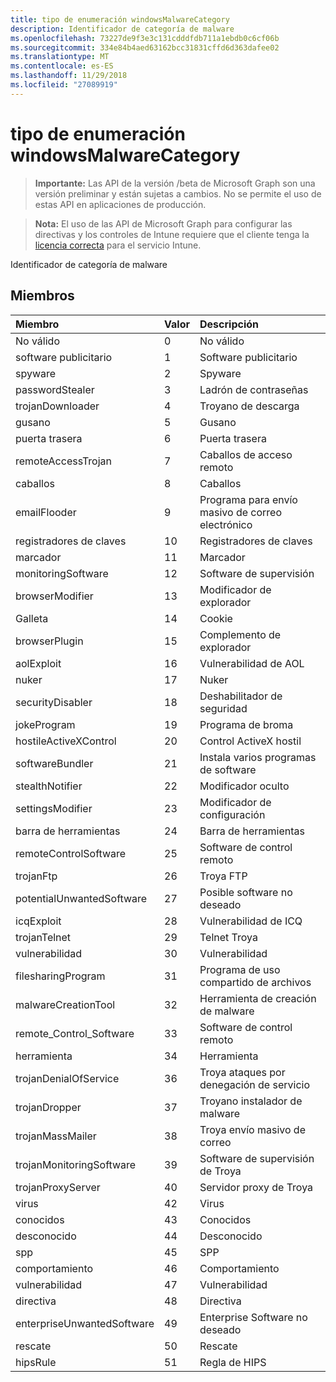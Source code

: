 ```yaml
---
title: tipo de enumeración windowsMalwareCategory
description: Identificador de categoría de malware
ms.openlocfilehash: 73227de9f3e3c131cdddfdb711a1ebdb0c6cf06b
ms.sourcegitcommit: 334e84b4aed63162bcc31831cffd6d363dafee02
ms.translationtype: MT
ms.contentlocale: es-ES
ms.lasthandoff: 11/29/2018
ms.locfileid: "27089919"
---
```

# <a name="windowsmalwarecategory-enum-type"></a>tipo de enumeración windowsMalwareCategory

> **Importante:** Las API de la versión /beta de Microsoft Graph son una versión preliminar y están sujetas a cambios. No se permite el uso de estas API en aplicaciones de producción.

> **Nota:** El uso de las API de Microsoft Graph para configurar las directivas y los controles de Intune requiere que el cliente tenga la [licencia correcta](https://go.microsoft.com/fwlink/?linkid=839381) para el servicio Intune.

Identificador de categoría de malware
## <a name="members"></a>Miembros
|Miembro	|Valor|Descripción|
|:---|:---|:---|
|No válido|0|No válido|
|software publicitario|1|Software publicitario|
|spyware|2|Spyware|
|passwordStealer|3|Ladrón de contraseñas|
|trojanDownloader|4|Troyano de descarga|
|gusano|5|Gusano|
|puerta trasera|6|Puerta trasera|
|remoteAccessTrojan|7|Caballos de acceso remoto|
|caballos|8|Caballos|
|emailFlooder|9|Programa para envío masivo de correo electrónico|
|registradores de claves|10|Registradores de claves|
|marcador|11|Marcador|
|monitoringSoftware|12|Software de supervisión|
|browserModifier|13|Modificador de explorador|
|Galleta|14|Cookie|
|browserPlugin|15|Complemento de explorador|
|aolExploit|16|Vulnerabilidad de AOL|
|nuker|17|Nuker|
|securityDisabler|18|Deshabilitador de seguridad|
|jokeProgram|19|Programa de broma|
|hostileActiveXControl|20|Control ActiveX hostil|
|softwareBundler|21|Instala varios programas de software|
|stealthNotifier|22|Modificador oculto|
|settingsModifier|23|Modificador de configuración|
|barra de herramientas|24|Barra de herramientas|
|remoteControlSoftware|25|Software de control remoto|
|trojanFtp|26|Troya FTP|
|potentialUnwantedSoftware|27|Posible software no deseado|
|icqExploit|28|Vulnerabilidad de ICQ|
|trojanTelnet|29|Telnet Troya|
|vulnerabilidad|30|Vulnerabilidad|
|filesharingProgram|31|Programa de uso compartido de archivos|
|malwareCreationTool|32|Herramienta de creación de malware|
|remote_Control_Software|33|Software de control remoto|
|herramienta|34|Herramienta|
|trojanDenialOfService|36|Troya ataques por denegación de servicio|
|trojanDropper|37|Troyano instalador de malware|
|trojanMassMailer|38|Troya envío masivo de correo|
|trojanMonitoringSoftware|39|Software de supervisión de Troya|
|trojanProxyServer|40|Servidor proxy de Troya|
|virus|42|Virus|
|conocidos|43|Conocidos|
|desconocido|44|Desconocido|
|spp|45|SPP|
|comportamiento|46|Comportamiento|
|vulnerabilidad|47|Vulnerabilidad|
|directiva|48|Directiva|
|enterpriseUnwantedSoftware|49|Enterprise Software no deseado|
|rescate|50|Rescate|
|hipsRule|51|Regla de HIPS|





